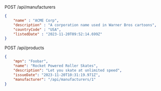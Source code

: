POST /api/manufacturers

```json
{
    "name" : "ACME Corp",
    "description" : "A corporation name used in Warner Bros cartoons",
    "countryCode" : "USA",
    "listedDate" : "2023-11-20T09:52:14.699Z"
}
```

POST /api/products

```json
{
    "mpn": "Foobar",
    "name": "Rocket Powered Roller Skates",
    "description": "Let you skate at unlimited speed",
    "issueDate": "2023-11-20T10:31:19.971Z",
    "manufacturer": "/api/manufacturers/1"
}
```